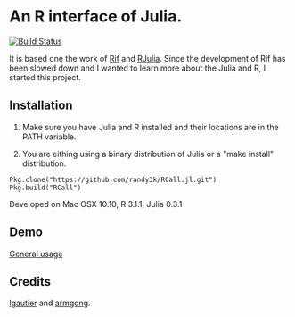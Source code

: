 An R interface of Julia.
====
[![Build Status](https://travis-ci.org/randy3k/RCall.jl.svg?branch=master)](https://travis-ci.org/randy3k/RCall.jl)

It is based one the work of [Rif](https://github.com/lgautier/Rif.jl) and [RJulia](https://github.com/armgong/RJulia). Since the development of Rif has been slowed down and I wanted to learn more about the Julia and R, I started this project.

Installation
------

1. Make sure you have Julia and R installed and their locations are in the PATH variable.

2. You are eithing using a binary distribution of Julia or a "make install" distribution.

```
Pkg.clone("https://github.com/randy3k/RCall.jl.git")
Pkg.build("RCall")
```

Developed on Mac OSX 10.10, R 3.1.1, Julia 0.3.1


Demo
------
[General usage](http://rtalks.net/RCall.jl)

Credits
------
[lgautier](https://github.com/lgautier) and [armgong](https://github.com/armgong).
